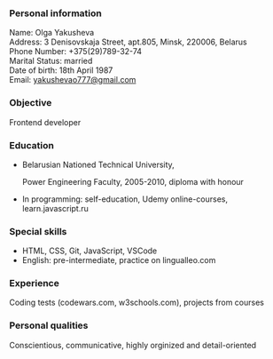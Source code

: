 ### Personal information
Name: Olga Yakusheva  
Address: 3 Denisovskaja Street, apt.805, Minsk, 220006, Belarus  
Phone Number: +375(29)789-32-74  
Marital Status: married  
Date of birth: 18th April 1987  
Email: yakushevao777@gmail.com  


### Objective

Frontend developer


### Education

* Belarusian Nationed Technical University,     
    
    Power Engineering Faculty, 2005-2010, diploma with honour

* In programming: self-education, Udemy online-courses, learn.javascript.ru


### Special skills

* HTML, CSS, Git, JavaScript, VSCode
* English: pre-intermediate, practice on lingualleo.com


### Experience 

Сoding tests (codewars.com, w3schools.com), projects from courses


### Personal qualities

Conscientious, сommunicative, highly orginized and detail-oriented

